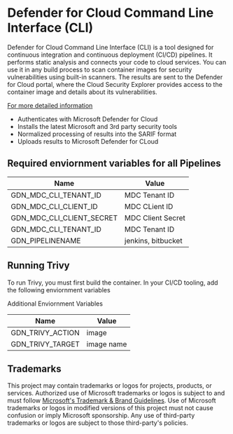 # Defender for Cloud Command Line Interface (CLI)

Defender for Cloud Command Line Interface (CLI) is a tool designed for continuous integration and continuous deployment (CI/CD) pipelines. It performs static analysis and connects your code to cloud services. You can use it in any build process to scan container images for security vulnerabilities using built-in scanners. The results are sent to the Defender for Cloud portal, where the Cloud Security Explorer provides access to the container image and details about its vulnerabilities.

[For more detailed information](https://learn.microsoft.com/en-us/azure/defender-for-cloud/cli-cicd-integration)

* Authenticates with Microsoft Defender for Cloud
* Installs the latest Microsoft and 3rd party security tools
* Normalized processing of results into the SARIF format
* Uploads results to Microsoft Defender for CLoud

## Required enviornment variables for all Pipelines

| Name | Value |
| --- | --- | 
| GDN_MDC_CLI_TENANT_ID | MDC Tenant ID |
| GDN_MDC_CLI_CLIENT_ID | MDC CLient ID |
| GDN_MDC_CLI_CLIENT_SECRET | MDC Client Secret |
| GDN_MDC_CLI_TENANT_ID | MDC Tenant ID |
| GDN_PIPELINENAME | jenkins, bitbucket |

## Running Trivy

To run Trivy, you must first build the container. In your CI/CD tooling, add the following enviornment variables

Additional Enviornment Variables

| Name | Value |
| --- | --- |
| GDN_TRIVY_ACTION | image |
| GDN_TRIVY_TARGET | image name |

## Trademarks

This project may contain trademarks or logos for projects, products, or services. Authorized use of Microsoft 
trademarks or logos is subject to and must follow 
[Microsoft's Trademark & Brand Guidelines](https://www.microsoft.com/en-us/legal/intellectualproperty/trademarks/usage/general).
Use of Microsoft trademarks or logos in modified versions of this project must not cause confusion or imply Microsoft sponsorship.
Any use of third-party trademarks or logos are subject to those third-party's policies.

